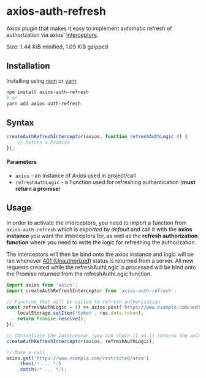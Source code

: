 # axios-auth-refresh
Axios plugin that makes it easy to implement automatic refresh of authorization 
via axios' [interceptors](https://github.com/axios/axios#interceptors). 

Size: 1.44 KiB minified, 1.09 KiB gzipped 
 

## Installation

Installing using [npm](https://www.npmjs.com/get-npm) or [yarn](https://yarnpkg.com/en/docs/install)

```bash
npm install axios-auth-refresh
# or
yarn add axios-auth-refresh
```

## Syntax

```javascript
createAuthRefreshInterceptor(axios, function refreshAuthLogic () {
    // Return a Promise
});
```

#### Parameters
- `axios` - an instance of Axios used in project/call
- `refreshAuthLogic` - a Function used for refreshing authentication (**must return a promise**)

## Usage

In order to activate the interceptors, you need to import a function from `axios-auth-refresh`
which is *exported by default* and call it with the **axios instance** you want the interceptors for, 
as well as the **refresh authorization function** where you need to write the logic for refreshing the authorization.

The interceptors will then be bind onto the axios instance and logic will be ran whenever [401 (Unauthorized)](https://httpstatuses.com/401) status 
is returned from a server. All new requests created while the refreshAuthLogic is processed will be bind onto the 
Promise returned from the refreshAuthLogic function.

```javascript
import axios from 'axios';
import createAuthRefreshInterceptor from 'axios-auth-refresh';

// Function that will be called to refresh authorization
const refreshAuthLogic = () => axios.post('https://www.example.com/auth/token/refresh').then(res => {
    localStorage.setItem('token', res.data.token);
    return Promise.resolve();
});

// Instantiate the interceptor (you can chain it as it returns the axios instance)
createAuthRefreshInterceptor(axios, refreshAuthLogic);

// Make a call
axios.get('https://www.example.com/restricted/area')
    .then(/* ... */)
    .catch(/* ... */);
```

